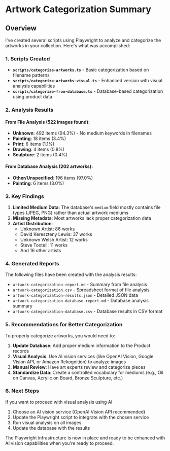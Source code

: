 # Artwork Categorization Summary

## Overview

I've created several scripts using Playwright to analyze and categorize the artworks in your collection. Here's what was accomplished:

### 1. Scripts Created

- **`scripts/categorize-artworks.ts`** - Basic categorization based on filename patterns
- **`scripts/categorize-artworks-visual.ts`** - Enhanced version with visual analysis capabilities  
- **`scripts/categorize-from-database.ts`** - Database-based categorization using product data

### 2. Analysis Results

#### From File Analysis (522 images found):
- **Unknown**: 492 items (94.3%) - No medium keywords in filenames
- **Painting**: 18 items (3.4%)
- **Print**: 6 items (1.1%)
- **Drawing**: 4 items (0.8%)
- **Sculpture**: 2 items (0.4%)

#### From Database Analysis (202 artworks):
- **Other/Unspecified**: 196 items (97.0%)
- **Painting**: 6 items (3.0%)

### 3. Key Findings

1. **Limited Medium Data**: The database's `medium` field mostly contains file types (JPEG, PNG) rather than actual artwork mediums
2. **Missing Metadata**: Most artworks lack proper categorization data
3. **Artist Distribution**: 
   - Unknown Artist: 86 works
   - David Kereszteny Lewis: 37 works
   - Unknown Welsh Artist: 12 works
   - Steve Tootell: 11 works
   - And 16 other artists

### 4. Generated Reports

The following files have been created with the analysis results:

- `artwork-categorization-report.md` - Summary from file analysis
- `artwork-categorization.csv` - Spreadsheet format of file analysis
- `artwork-categorization-results.json` - Detailed JSON data
- `artwork-categorization-database-report.md` - Database analysis summary
- `artwork-categorization-database.csv` - Database results in CSV format

### 5. Recommendations for Better Categorization

To properly categorize artworks, you would need to:

1. **Update Database**: Add proper medium information to the Product records
2. **Visual Analysis**: Use AI vision services (like OpenAI Vision, Google Vision API, or Amazon Rekognition) to analyze images
3. **Manual Review**: Have art experts review and categorize pieces
4. **Standardize Data**: Create a controlled vocabulary for mediums (e.g., Oil on Canvas, Acrylic on Board, Bronze Sculpture, etc.)

### 6. Next Steps

If you want to proceed with visual analysis using AI:

1. Choose an AI vision service (OpenAI Vision API recommended)
2. Update the Playwright script to integrate with the chosen service
3. Run visual analysis on all images
4. Update the database with the results

The Playwright infrastructure is now in place and ready to be enhanced with AI vision capabilities when you're ready to proceed.